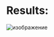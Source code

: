 # Results:
![изображение](https://user-images.githubusercontent.com/87648247/157356803-2c175893-ab91-4260-b992-e76cbcc6f6b0.png)
